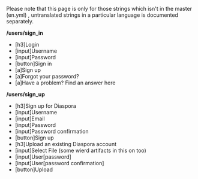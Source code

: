 Please note that this page is only for those strings which isn't in the master (en.yml) , untranslated strings in a particular language is documented separately.


**/users/sign_in**

* [h3]Login
* [input]Username
* [input]Password
* [button]Sign in
* [a]Sign up
* [a]Forgot your password?
* [a]Have a problem? Find an answer here


**/users/sign_up**

* [h3]Sign up for Diaspora
* [input]Username
* [input]Email
* [input]Password
* [input]Password confirmation
* [button]Sign up
* [h3]Upload an existing Diaspora account
* [input]Select File (some wierd artifacts in this on too)
* [input]User[password]
* [input]User[password confirmation]
* [button]Upload
